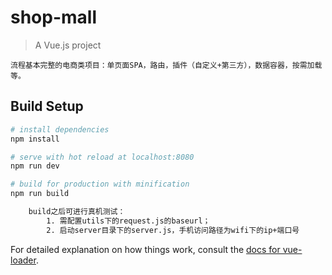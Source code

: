 # shop-mall

> A Vue.js project

    流程基本完整的电商类项目：单页面SPA，路由，插件（自定义+第三方），数据容器，按需加载等。

## Build Setup

``` bash
# install dependencies
npm install

# serve with hot reload at localhost:8080
npm run dev

# build for production with minification
npm run build

    build之后可进行真机测试：
        1. 需配置utils下的request.js的baseurl；
        2. 启动server目录下的server.js，手机访问路径为wifi下的ip+端口号

```

For detailed explanation on how things work, consult the [docs for vue-loader](http://vuejs.github.io/vue-loader).
